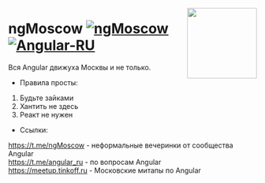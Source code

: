 [<img src="https://habrastorage.org/webt/ix/nj/3w/ixnj3wuhtfdegho6hk_phjthhwy.png" align="right" width="141" height="143">](https://github.com/brillout/awesome-angular-components)

# ngMoscow [![ngMoscow](https://img.shields.io/badge/Telegram_chat:-ngMoscow-f70059.svg?style=flat)](https://t.me/ngMoscow)  [![Angular-RU](https://img.shields.io/badge/Telegram_chat:-Angular_RU-216bc1.svg?style=flat)](https://t.me/ngMoscow)

Вся Angular движуха Москвы и не только. 

- Правила просты: 

1. Будьте зайками 
2. Хантить не здесь 
3. Реакт не нужен 

- Ссылки: 

https://t.me/ngMoscow - неформальные вечеринки от сообщества Angular <br>
https://t.me/angular_ru - по вопросам Angular <br>
https://meetup.tinkoff.ru - Московские митапы по Angular <br>
